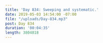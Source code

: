 ```yaml
---
title: 'Day 834: Sweeping and systematic.'
date: 2019-05-03 14:54:00 -07:00
file: "/uploads/Day-834.mp3"
post: Day 834
duration: '00:04:35'
length: 3804818
---
```


